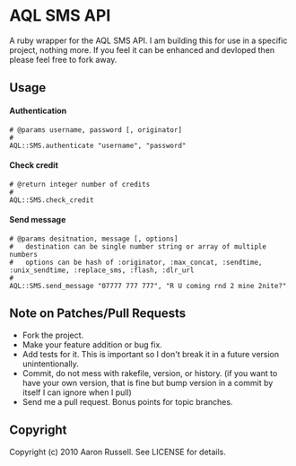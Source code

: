 # AQL SMS API

A ruby wrapper for the AQL SMS API. I am building this for use in a specific project, nothing more. If you feel it can be enhanced and devloped then please feel free to fork away.

## Usage

#### Authentication

    # @params username, password [, originator]
    #
    AQL::SMS.authenticate "username", "password"

#### Check credit

    # @return integer number of credits
    #
    AQL::SMS.check_credit

#### Send message

    # @params desitnation, message [, options]
    #   destination can be single number string or array of multiple numbers
    #   options can be hash of :originator, :max_concat, :sendtime, :unix_sendtime, :replace_sms, :flash, :dlr_url
    #
    AQL::SMS.send_message "07777 777 777", "R U coming rnd 2 mine 2nite?"

## Note on Patches/Pull Requests
 
* Fork the project.
* Make your feature addition or bug fix.
* Add tests for it. This is important so I don't break it in a
  future version unintentionally.
* Commit, do not mess with rakefile, version, or history.
  (if you want to have your own version, that is fine but bump version in a commit by itself I can ignore when I pull)
* Send me a pull request. Bonus points for topic branches.

## Copyright

Copyright (c) 2010 Aaron Russell. See LICENSE for details.
